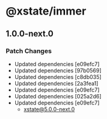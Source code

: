 # @xstate/immer

## 1.0.0-next.0

### Patch Changes

- Updated dependencies [e09efc7]
- Updated dependencies [97b0569]
- Updated dependencies [c8db035]
- Updated dependencies [2a3fea1]
- Updated dependencies [e09efc7]
- Updated dependencies [025a2d6]
- Updated dependencies [e09efc7]
  - xstate@5.0.0-next.0
